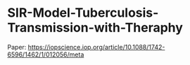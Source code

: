 # SIR-Model-Tuberculosis-Transmission-with-Theraphy
Paper: https://iopscience.iop.org/article/10.1088/1742-6596/1462/1/012056/meta
